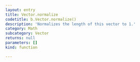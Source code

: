 ```yaml
---
layout: entry
title: Vector.normalize
codetitle: b.Vector.normalize()
description: 'Normalizes the length of this vector to 1.'
category: Math
subcategory: Vector
returns: null
parameters: []
kind: function

---
```

